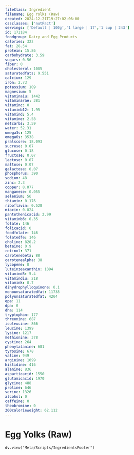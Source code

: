 ```yaml
---
fileClass: Ingredient
filename: Egg Yolks (Raw)
created: 2024-12-21T19:27:02-06:00
cssclasses: ['nutFact']
servings: ['Default | 100g','1 large | 17','1 cup | 243']
id: 172184
foodgroup: Dairy and Egg Products
calories: 322
fat: 26.54
protein: 15.86
carbohydrate: 3.59
sugars: 0.56
fiber: 0
cholesterol: 1085
saturatedfats: 9.551
calcium: 129
iron: 2.73
potassium: 109
magnesium: 5
vitaminaiu: 1442
vitaminarae: 381
vitaminc: 0
vitaminb12: 1.95
vitamind: 5.4
vitamine: 2.58
netcarbs: 3.59
water: 52.31
omega3s: 125
omega6s: 3538
pralscore: 18.093
sucrose: 0.07
glucose: 0.18
fructose: 0.07
lactose: 0.07
maltose: 0.07
galactose: 0.07
phosphorus: 390
sodium: 48
zinc: 2.3
copper: 0.077
manganese: 0.055
selenium: 56
thiamin: 0.176
riboflavin: 0.528
niacin: 0.024
pantothenicacid: 2.99
vitaminb6: 0.35
folate: 146
folicacid: 0
foodfolate: 146
folatedfe: 146
choline: 820.2
betaine: 0.9
retinol: 371
carotenebeta: 88
carotenealpha: 38
lycopene: 0
luteinzeaxanthin: 1094
vitamind3: 5.4
vitamindiu: 218
vitamink: 0.7
dihydrophylloquinone: 0.1
monounsaturatedfat: 11738
polyunsaturatedfat: 4204
epa: 11
dpa: 0
dha: 114
tryptophan: 177
threonine: 687
isoleucine: 866
leucine: 1399
lysine: 1217
methionine: 378
cystine: 264
phenylalanine: 681
tyrosine: 678
valine: 949
arginine: 1099
histidine: 416
alanine: 836
asparticacid: 1550
glutamicacid: 1970
glycine: 488
proline: 646
serine: 1326
alcohol: 0
caffeine: 0
theobromine: 0
200calorieweight: 62.112
---
```


# Egg Yolks (Raw)

```dataviewjs
dv.view("Meta/Scripts/IngredientsFooter")
```